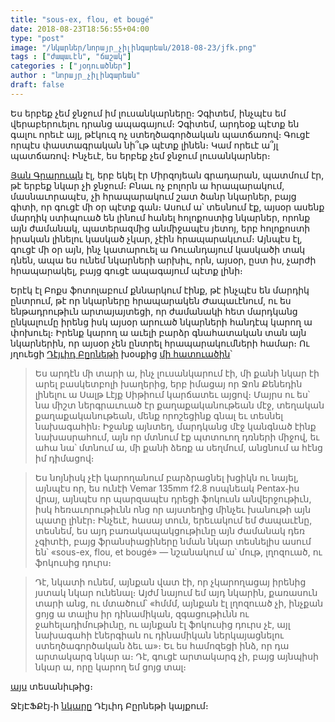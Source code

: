 ```yaml
---
title: "sous-ex, flou, et bougé"
date: 2018-08-23T18:56:55+04:00
type: "post"
image: "/նկարներ/նորայր_չիլինգարեան/2018-08-23/jfk.png"
tags : ["ժապաւէն", "ճաշակ"]
categories : ["յօդուածներ"]
author : "նորայր_չիլինգարեան"
draft: false
---
```


Ես երբեք չեմ ջնջում իմ լուսանկարները։
Չգիտեմ, ինչպէս եմ վերաբերուելու դրանց ապագայում։
Չգիտեմ, արդեօք պէտք են գալու որեւէ այլ, թէկուզ ոչ ստեղծագործական պատճառով։ Գուցէ որպէս փաստագրական նի՞ւթ պէտք լինեն։ Կամ որեւէ ա՞յլ պատճառով։
Ինչեւէ, ես երբեք չեմ ջնջում լուսանկարներ։
<!--more-->
[Յան Գրարուպն](https://en.wikipedia.org/wiki/Jan_Grarup) էլ, երբ եկել էր Միրզոյեան գրադարան, պատմում էր, թէ երբեք նկար չի ջնջում։ Բնաւ ոչ բոլորն ա հրապարակում, մասնաւորապէս, չի հրապարակում շատ ծանր նկարներ, բայց գիտի, որ գուցէ մի օր պէտք գան։ Ասում ա՝ տեսնում էք, այսօր ասենք մարդիկ ստիպուած են լինում հանել հոլոքոստից նկարներ, որոնք այն ժամանակ, պատերազմից անմիջապէս յետոյ, երբ հոլոքոստի իրական լինելու կասկած չկար, չէին հրապարակւում։ Այնպէս էլ, գուցէ մի օր այն, ինչ կատարուել ա Ռուանդայում կասկածի տակ դնեն, ապա ես ունեմ նկարների արխիւ, որն, այսօր, ըստ իս, չարժի հրապարակել, բայց գուցէ ապագայում պէտք լինի։

Երէկ էլ Բոքս ֆոտոլաբում քննարկում էինք, թէ ինչպէս են մարդիկ ընտրում, թէ որ նկարները հրապարակեն Ժապաւէնում, ու ես ենթադրութիւն արտայայտեցի, որ ժամանակի հետ մարդկանց ընկալումը իրենց իսկ այսօր արուած նկարների հանդէպ կարող ա փոխուել։ Իրենք կարող ա աւելի բարձր գնահատական տան այն նկարներին, որ այսօր չեն ընտրել հրապարակումների համար։ Ու յղուեցի [Դէյւիդ Բըրնեթի](https://en.wikipedia.org/wiki/David_Burnett_(photojournalist)) խօսքից [մի հատուածին](https://youtu.be/9RRhDd8YWtk?t=10m36s)՝

>Ես արդէն մի տարի ա, ինչ լուսանկարում էի, մի քանի նկար էի արել բասկետբոլի խաղերից, երբ իմացայ որ Ջոն Քենեդին լինելու ա Սալթ Լէյք Սիթիում կարճատեւ այցով։ Մայրս ու ես՝ նա միշտ ներգրաւուած էր քաղաքականութեան մէջ, տեղական քաղաքականութեան, մենք որոշեցինք գնալ եւ տեսնել նախագահին։ Իջանք այնտեղ, մարդկանց մէջ կանգնած էինք նախասրահում, այն որ մտնում էք պտտուող դռների միջով, եւ ահա նա՝ մտնում ա, մի քանի ձեռք ա սեղմում, անցնում ա հէնց իմ դիմացով։


>Ես նոյնիսկ չէի կարողանում բարձրացնել խցիկն ու նայել, այնպէս որ, ես ունէի Vemar 135mm f2.8 ոսպնեակ Pentax֊իս վրայ, այնպէս որ պարզապէս դրեցի ֆոկուսն անվերջութիւն, իսկ հեռաւորութիւնն ոնց որ այստեղից մինչեւ խանութի այն պատը լինէր։ Ինչեւէ, հասայ տուն, երեւակում եմ ժապաւէնը, տեսնեմ, ես այդ բառակապակցութիւնը այն ժամանակ դեռ չգիտէի, բայց ֆրանսիացիները նման նկար տեսնելիս ասում են՝ «sous-ex, flou, et bougé» — նշանակում ա՝ մութ, լղոզուած, ու ֆոկուսից դուրս։

>Դէ, նկատի ունեմ, այնքան վատ էի, որ չկարողացայ իրենից յստակ նկար ունենալ։ Այժմ նայում եմ այդ նկարին, քառասուն տարի անց, ու մտածում՝ «հմմմ, այնքան էլ լղոզուած չի, ինչքան ցոյց ա տալիս իր դինամիկան, զգացութիւնն ու ջահելադիմութիւնը, ու այնքան էլ ֆոկուսից դուրս չէ, այլ նախագահի էներգիան ու դինամիկան ներկայացնելու ստեղծագործական ձեւ ա»։ Եւ ես համոզեցի ինձ, որ դա արտակարգ նկար ա։ Դէ, գուցէ արտակարգ չի, բայց այնպիսի նկար ա, որը կարող եմ ցոյց տալ։

[այս](https://youtu.be/9RRhDd8YWtk?t=10m36s) տեսանիւթից։

ՋէյԷՖՔէյ֊ի [նկարը](http://www.davidburnett.com/gallery.html?gallery=The+Presidents+&folio=Galleries&vimeoUserID=&vimeoAlbumID=#/23) Դէյւիդ Բըրնեթի կայքում։


